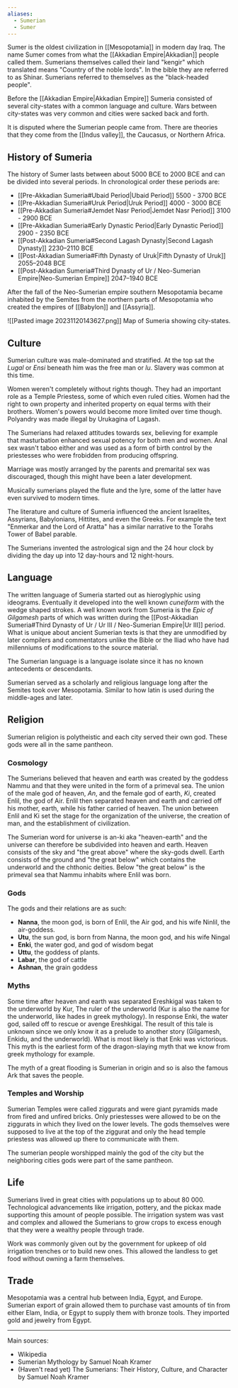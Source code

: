 ```yaml
---
aliases:
  - Sumerian
  - Sumer
---
```

Sumer is the oldest civilization in [[Mesopotamia]] in modern day Iraq. The name Sumer comes from what the [[Akkadian Empire|Akkadian]] people called them. Sumerians themselves called their land "kengir" which translated means "Country of the noble lords". In the bible they are referred to as Shinar. Sumerians referred to themselves as the "black-headed people". 

Before the [[Akkadian Empire|Akkadian Empire]] Sumeria consisted of several city-states with a common language and culture. Wars between city-states was very common and cities were sacked back and forth.

It is disputed where the Sumerian people came from. There are theories that they come from the [[Indus valley]], the Caucasus, or Northern Africa.
## History of Sumeria

The history of Sumer lasts between about 5000 BCE to 2000 BCE and can be divided into several periods. In chronological order these periods are:

- [[Pre-Akkadian Sumeria#Ubaid Period|Ubaid Period]]  5500 - 3700 BCE
- [[Pre-Akkadian Sumeria#Uruk Period|Uruk Period]] 4000 - 3000 BCE
- [[Pre-Akkadian Sumeria#Jemdet Nasr Period|Jemdet Nasr Period]] 3100 - 2900 BCE
- [[Pre-Akkadian Sumeria#Early Dynastic Period|Early Dynastic Period]] 2900 - 2350 BCE
- [[Post-Akkadian Sumeria#Second Lagash Dynasty|Second Lagash Dynasty]] 2230–2110 BCE
- [[Post-Akkadian Sumeria#Fifth Dynasty of Uruk|Fifth Dynasty of Uruk]] 2055–2048 BCE
- [[Post-Akkadian Sumeria#Third Dynasty of Ur / Neo-Sumerian Empire|Neo-Sumerian Empire]] 2047–1940 BCE

After the fall of the Neo-Sumerian empire southern Mesopotamia became inhabited by the Semites from the northern parts of Mesopotamia who created the empires of [[Babylon]] and [[Assyria]].

![[Pasted image 20231120143627.png]] Map of Sumeria showing city-states.
## Culture
Sumerian culture was male-dominated and stratified. At the top sat the *Lugal* or *Ensi* beneath him was the free man or *lu*. Slavery was common at this time. 

Women weren't completely without rights though. They had an important role as a Temple Priestess, some of which even ruled cities. Women had the right to own property and inherited property on equal terms with their brothers. Women's powers would become more limited over time though. Polyandry was made illegal by Urukagina of Lagash.

The Sumerians had relaxed attitudes towards sex, believing for example that masturbation enhanced sexual potency for both men and women. Anal sex wasn't taboo either and was used as a form of birth control by the priestesses who were frobidden from producing offspring.

Marriage was mostly arranged by the parents and premarital sex was discouraged, though this might have been a later development.

Musically sumerians played the flute and the lyre, some of the latter have even survived to modern times.

The literature and culture of Sumeria influenced the ancient Israelites, Assyrians, Babylonians, Hittites, and even the Greeks. For example the text "Enmerkar and the Lord of Aratta" has a similar narrative to the Torahs Tower of Babel parable.

 The Sumerians invented the astrological sign and the 24 hour clock by dividing the day up into 12 day-hours and 12 night-hours.
## Language
The written language of Sumeria started out as hieroglyphic using ideograms. Eventually it developed into the well known *cuneiform* with the wedge shaped strokes. A well known work from Sumeria is the *Epic of Gilgamesh* parts of which was written during the [[Post-Akkadian Sumeria#Third Dynasty of Ur / Ur III / Neo-Sumerian Empire|Ur III]]  period. What is unique about ancient Sumerian texts is that they are unmodified by later compilers and commentators unlike the Bible or the Iliad who have had millenniums of modifications to the source material.

The Sumerian language is a language isolate since it has no known antecedents or descendants. 

Sumerian served as a scholarly and religious language long after the Semites took over Mesopotamia. Similar to how latin is used during the middle-ages and later.

## Religion
Sumerian religion is polytheistic and each city served their own god. These gods were all in the same pantheon.
### Cosmology
The Sumerians believed that heaven and earth was created by the goddess Nammu and that they were united in the form of a primeval sea. The union of the male god of heaven, *An*, and the female god of earth, *Ki*, created Enlil, the god of Air. Enlil then separated heaven and earth and carried off his mother, earth, while his father carried of heaven. The union between Enlil and Ki set the stage for the organization of the universe, the creation of man, and the establishment of civilization.

The Sumerian word for universe is an-ki aka "heaven-earth" and the universe can therefore be subdivided into heaven and earth. Heaven consists of the sky and "the great above" where the sky-gods dwell. Earth consists of the ground and "the great below" which contains the underworld and the chthonic deities. Below "the great below" is the primeval sea that Nammu inhabits where Enlil was born.

### Gods

The gods and their relations are as such:
* **Nanna**, the moon god, is born of Enlil, the Air god, and his wife Ninlil, the air-goddess. 
* **Utu**, the sun god, is born from Nanna, the moon god, and his wife Ningal
* **Enki**, the water god, and god of wisdom begat
* **Uttu**, the goddess of plants.
* **Labar**, the god of cattle
* **Ashnan**, the grain goddess

### Myths

Some time after heaven and earth was separated Ereshkigal was taken to the underworld by Kur, The ruler of the underworld (Kur is also the name for the underworld, like hades in greek mythology). In response Enki, the water god, sailed off to rescue or avenge Ereshkigal. The result of this tale is unknown since we only know it as a prelude to another story (Gilgamesh, Enkidu, and the underworld). What is most likely is that Enki was victorious. This myth is the earliest form of the dragon-slaying myth that we know from greek mythology for example.

The myth of a great flooding is Sumerian in origin and so is also the famous Ark that saves the people.

### Temples and Worship
Sumerian Temples were called ziggurats and were giant pyramids made from fired and unfired bricks. Only priestesses were allowed to be on the ziggurats in which they lived on the lower levels. The gods themselves were supposed to live at the top of the ziggurat and only the head temple priestess was allowed up there to communicate with them.

The sumerian people worshipped mainly the god of the city but the neighboring cities gods were part of the same pantheon.

## Life
Sumerians lived in great cities with populations up to about 80 000. Technological advancements like irrigation, pottery, and the pickax made supporting this amount of people possible. The irrigation system was vast and complex and allowed the Sumerians to grow crops to excess enough that they were a wealthy people through trade. 

Work was commonly given out by the government for upkeep of old irrigation trenches or to build new ones. This allowed the landless to get food without owning a farm themselves.

## Trade
Mesopotamia was a central hub between India, Egypt, and Europe. Sumerian export of grain allowed them to purchase vast amounts of tin from either Elam, India, or Egypt to supply them with bronze tools. They imported gold and jewelry from Egypt.

---
Main sources:
* Wikipedia
* Sumerian Mythology by Samuel Noah Kramer
* (Haven't read yet) The Sumerians: Their History, Culture, and Character by Samuel Noah Kramer